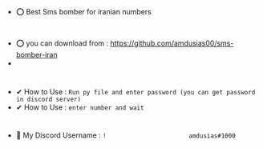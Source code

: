 # 
* ⭕ Best Sms bomber for iranian numbers

# 
# 
* ⭕ you can download from : https://github.com/amdusias00/sms-bomber-iran
* 

# 
* ✔ How to Use : ```Run py file and enter password (you can get password in discord server)```
* ✔ How to Use : ```enter number and wait ```

# 


# 
* 💫 My Discord Username : ```!                       amdusias#1000```
